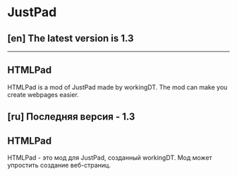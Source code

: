 # JustPad

## [en] The latest version is 1.3

---

## HTMLPad
HTMLPad is a mod of JustPad made by workingDT.
The mod can make you create webpages easier.

## [ru] Последняя версия - 1.3

## HTMLPad
HTMLPad - это мод для JustPad, созданный workingDT.
Мод может упростить создание веб-страниц.
